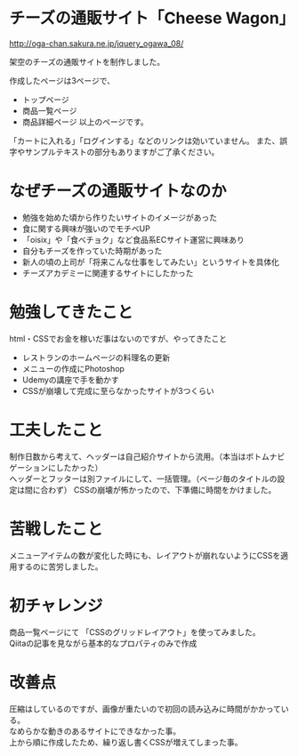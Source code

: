 # チーズの通販サイト「Cheese Wagon」
http://oga-chan.sakura.ne.jp/jquery_ogawa_08/  

架空のチーズの通販サイトを制作しました。

作成したページは3ページで、  
* トップページ
* 商品一覧ページ
* 商品詳細ページ
以上のページです。

「カートに入れる」「ログインする」などのリンクは効いていません。
また、誤字やサンプルテキストの部分もありますがご了承ください。

# なぜチーズの通販サイトなのか

* 勉強を始めた頃から作りたいサイトのイメージがあった
* 食に関する興味が強いのでモチベUP
* 「oisix」や「食べチョク」など食品系ECサイト運営に興味あり
* 自分もチーズを作っていた時期があった
* 新人の頃の上司が「将来こんな仕事をしてみたい」というサイトを具体化
* チーズアカデミーに関連するサイトにしたかった

# 勉強してきたこと
html・CSSでお金を稼いだ事はないのですが、やってきたこと
* レストランのホームページの料理名の更新
* メニューの作成にPhotoshop
* Udemyの講座で手を動かす
* CSSが崩壊して完成に至らなかったサイトが3つくらい

# 工夫したこと
制作日数から考えて、ヘッダーは自己紹介サイトから流用。（本当はボトムナビゲーションにしたかった）  
ヘッダーとフッターは別ファイルにして、一括管理。（ページ毎のタイトルの設定は間に合わず）
CSSの崩壊が怖かったので、下準備に時間をかけました。

# 苦戦したこと
メニューアイテムの数が変化した時にも、レイアウトが崩れないようにCSSを適用するのに苦労しました。

# 初チャレンジ
商品一覧ページにて  「CSSのグリッドレイアウト」を使ってみました。  
Qiitaの記事を見ながら基本的なプロパティのみで作成

# 改善点
圧縮はしているのですが、画像が重たいので初回の読み込みに時間がかかっている。  
なめらかな動きのあるサイトにできなかった事。  
上から順に作成したため、繰り返し書くCSSが増えてしまった事。


